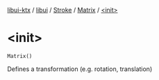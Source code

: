 [libui-ktx](../../../index.md) / [libui](../../index.md) / [Stroke](../index.md) / [Matrix](index.md) / [&lt;init&gt;](./-init-.md)

# &lt;init&gt;

`Matrix()`

Defines a transformation (e.g. rotation, translation)

